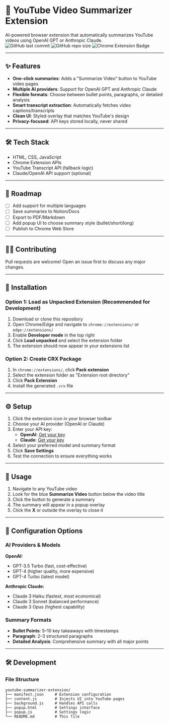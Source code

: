 # 🎯 YouTube Video Summarizer Extension

AI-powered browser extension that automatically summarizes YouTube videos using OpenAI GPT or Anthropic Claude.  
![GitHub last commit](https://img.shields.io/github/last-commit/CoachBear25/youtube-summarizer-extension)
![GitHub repo size](https://img.shields.io/github/repo-size/CoachBear25/youtube-summarizer-extension)
![Chrome Extension Badge](https://img.shields.io/badge/Chrome_Extension-Coming_Soon-blue)

---

## ✨ Features

- **One-click summaries**: Adds a "Summarize Video" button to YouTube video pages  
- **Multiple AI providers**: Support for OpenAI GPT and Anthropic Claude  
- **Flexible formats**: Choose between bullet points, paragraphs, or detailed analysis  
- **Smart transcript extraction**: Automatically fetches video captions/transcripts  
- **Clean UI**: Styled overlay that matches YouTube's design  
- **Privacy-focused**: API keys stored locally, never shared  

---

## 🛠️ Tech Stack

- HTML, CSS, JavaScript  
- Chrome Extension APIs  
- YouTube Transcript API (fallback logic)  
- Claude/OpenAI API support (optional)  

---

## 🚀 Roadmap

- [ ] Add support for multiple languages  
- [ ] Save summaries to Notion/Docs  
- [ ] Export to PDF/Markdown  
- [ ] Add popup UI to choose summary style (bullet/short/long)  
- [ ] Publish to Chrome Web Store  

---

## 👨‍💻 Contributing

Pull requests are welcome! Open an issue first to discuss any major changes.

---

## 🚀 Installation

### Option 1: Load as Unpacked Extension (Recommended for Development)

1. Download or clone this repository  
2. Open Chrome/Edge and navigate to `chrome://extensions/` or `edge://extensions/`  
3. Enable **Developer mode** in the top right  
4. Click **Load unpacked** and select the extension folder  
5. The extension should now appear in your extensions list  

### Option 2: Create CRX Package

1. In `chrome://extensions/`, click **Pack extension**  
2. Select the extension folder as "Extension root directory"  
3. Click **Pack Extension**  
4. Install the generated `.crx` file  

---

## ⚙️ Setup

1. Click the extension icon in your browser toolbar  
2. Choose your AI provider (OpenAI or Claude)  
3. Enter your API key:  
   - **OpenAI**: [Get your key](https://platform.openai.com/api-keys)  
   - **Claude**: [Get your key](https://console.anthropic.com/)  
4. Select your preferred model and summary format  
5. Click **Save Settings**  
6. Test the connection to ensure everything works  

---

## 📖 Usage

1. Navigate to any YouTube video  
2. Look for the blue **Summarize Video** button below the video title  
3. Click the button to generate a summary  
4. The summary will appear in a popup overlay  
5. Click the **X** or outside the overlay to close it  

---

## 🔧 Configuration Options

### AI Providers & Models

**OpenAI:**
- GPT-3.5 Turbo (fast, cost-effective)  
- GPT-4 (higher quality, more expensive)  
- GPT-4 Turbo (latest model)  

**Anthropic Claude:**
- Claude 3 Haiku (fastest, most economical)  
- Claude 3 Sonnet (balanced performance)  
- Claude 3 Opus (highest capability)  

### Summary Formats

- **Bullet Points**: 5–10 key takeaways with timestamps  
- **Paragraph**: 2–3 structured paragraphs  
- **Detailed Analysis**: Comprehensive summary with all major points  

---

## 🛠️ Development

### File Structure

```
youtube-summarizer-extension/
├── manifest.json     # Extension configuration
├── content.js        # Injects UI into YouTube pages
├── background.js     # Handles API calls
├── popup.html        # Settings interface
├── popup.js          # Settings logic
└── README.md         # This file

